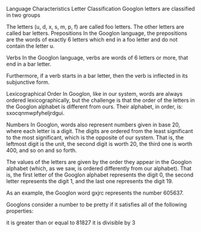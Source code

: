 Language Characteristics
Letter Classification
Googlon letters are classified in two groups

The letters (u, d, x, s, m, p, f) are called foo letters.
The other letters are called bar letters.
Prepositions
In the Googlon language, the prepositions are the words of exactly 6 letters which end in a foo letter and do not contain the letter u.

Verbs
In the Googlon language, verbs are words of 6 letters or more, that end in a bar letter.

Furthermore, if a verb starts in a bar letter, then the verb is inflected in its subjunctive form.

Lexicographical Order
In Googlon, like in our system, words are always ordered lexicographically, but the challenge is that the order of the letters in the Googlon alphabet is different from ours. Their alphabet, in order, is: sxocqnmwpfyheljrdgui.

Numbers
In Googlon, words also represent numbers given in base 20, where each letter is a digit. The digits are ordered from the least significant to the most significant, which is the opposite of our system. That is, the leftmost digit is the unit, the second digit is worth 20, the third one is worth 400, and so on and so forth.

The values of the letters are given by the order they appear in the Googlon alphabet (which, as we saw, is ordered differently from our alphabet). That is, the first letter of the Googlon alphabet represents the digit 0, the second letter represents the digit 1, and the last one represents the digit 19.

As an example, the Googlon word gxjrc represents the number 605637.

Googlons consider a number to be pretty if it satisfies all of the following properties:

it is greater than or equal to 81827
it is divisible by 3
